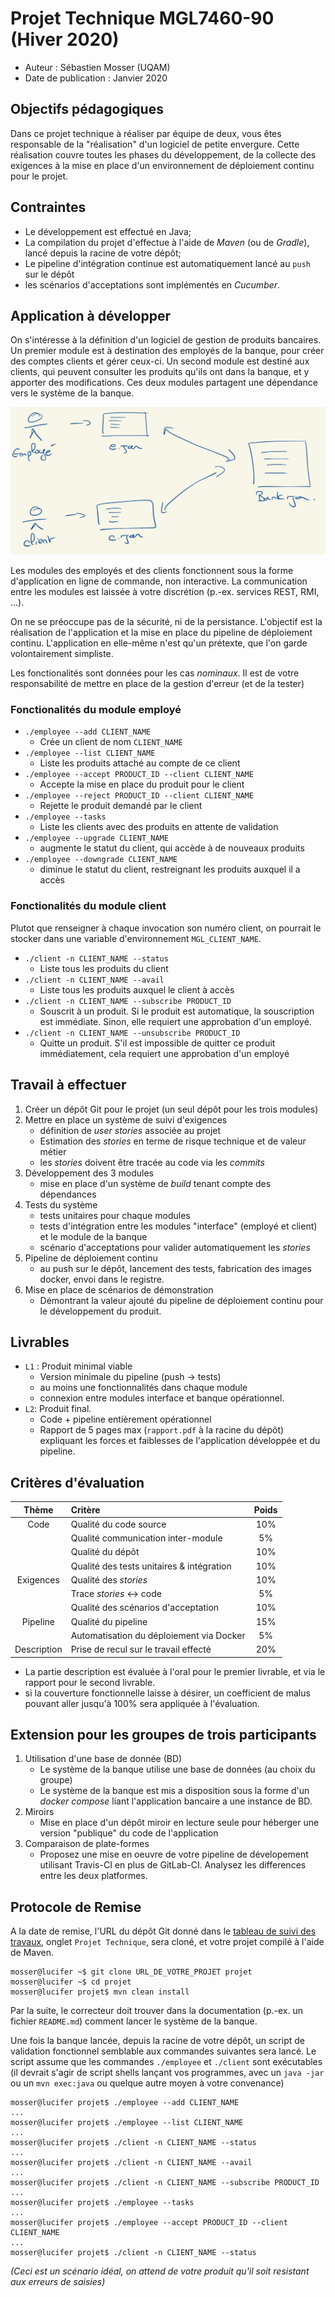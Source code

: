 # Projet Technique MGL7460-90 (Hiver 2020)

  * Auteur : Sébastien Mosser (UQAM)
  * Date de publication : Janvier 2020

## Objectifs pédagogiques

Dans ce projet technique à réaliser par équipe de deux, vous êtes responsable de la "réalisation" d'un logiciel de petite envergure. Cette réalisation couvre toutes les phases du développement, de la collecte des exigences à la mise en place d'un environnement de déploiement continu pour le projet.

## Contraintes

  - Le développement est effectué en Java;
  - La compilation du projet d'effectue à l'aide de _Maven_ (ou de _Gradle_), lancé depuis la racine de votre dépôt;
  - Le pipeline d'intégration continue est automatiquement lancé au `push` sur le dépôt
  - les scénarios d'acceptations sont implémentés en _Cucumber_.

## Application à développer

On s'intéresse à la définition d'un logiciel de gestion de produits bancaires. Un premier module est à destination des employés de la banque, pour créer des comptes clients et gérer ceux-ci. Un second module est destiné aux clients, qui peuvent consulter les produits qu'ils ont dans la banque, et y apporter des modifications. Ces deux modules partagent une dépendance vers le système de la banque.

<div align=center">

![](./archi_tech.png)

</div>

Les modules des employés et des clients fonctionnent sous la forme d'application en ligne de commande, non interactive. La communication entre les modules est laissée à votre discrétion (p.-ex. services REST, RMI, ...).

On ne se préoccupe pas de la sécurité, ni de la persistance. L'objectif est la réalisation de l'application et la mise en place du pipeline de déploiement continu. L'application en elle-même n'est qu'un prétexte, que l'on garde volontairement simpliste.

Les fonctionalités sont données pour les cas _nominaux_. Il est de votre responsabilité de mettre en place de la gestion d'erreur (et de la tester)

### Fonctionalités du module employé

  - `./employee --add CLIENT_NAME`
    - Crée un client de nom `CLIENT_NAME`
  - `./employee --list CLIENT_NAME`
    - Liste les produits attaché au compte de ce client
  - `./employee --accept PRODUCT_ID --client CLIENT_NAME`
    - Accepte la mise en place du produit pour le client
  - `./employee --reject PRODUCT_ID --client CLIENT_NAME`
    - Rejette le produit demandé par le client
  - `./employee --tasks`
    - Liste les clients avec des produits en attente de validation
  - `./employee --upgrade CLIENT_NAME`
    - augmente le statut du client, qui accède à de nouveaux produits
  - `./employee --downgrade CLIENT_NAME`
    - diminue le statut du client, restreignant les produits auxquel il a accès


### Fonctionalités du module client

Plutot que renseigner à chaque invocation son numéro client, on pourrait le stocker dans une variable d'environnement `MGL_CLIENT_NAME`.

  - `./client -n CLIENT_NAME --status`
    - Liste tous les produits du client
  - `./client -n CLIENT_NAME --avail`
    - Liste tous les produits auxquel le client à accès  
  - `./client -n CLIENT_NAME --subscribe PRODUCT_ID`
    - Souscrit à un produit. Si le produit est automatique, la souscription est immédiate. Sinon, elle requiert une approbation d'un employé.
  - `./client -n CLIENT_NAME --unsubscribe PRODUCT_ID`
    - Quitte un produit. S'il est impossible de quitter ce produit immédiatement, cela requiert une approbation d'un employé



## Travail à effectuer

  1. Créer un dépôt Git pour le projet (un seul dépôt pour les trois modules)
  2. Mettre en place un système de suivi d'exigences
      - définition de _user stories_  associée au projet
      - Estimation des _stories_ en terme de risque technique et de valeur métier
      - les _stories_ doivent être tracée au code via les _commits_
  3. Développement des 3 modules
      - mise en place d'un système de _build_ tenant compte des dépendances
  4. Tests du système
      - tests unitaires pour chaque modules
      - tests d'intégration entre les modules "interface" (employé et client) et le module de la banque
      - scénario d'acceptations pour valider automatiquement les _stories_
  5. Pipeline de déploiement continu
      - au push sur le dépôt, lancement des tests, fabrication des images docker, envoi dans le registre.
  6. Mise en place de scénarios de démonstration
      - Démontrant la valeur ajouté du pipeline de déploiement continu pour le développement du produit.

## Livrables

  - `L1` : Produit minimal viable
    * Version minimale du pipeline (push -> tests)
    * au moins une fonctionnalités dans chaque module
    * connexion entre modules interface et banque opérationnel.
  - `L2`: Produit final.
    * Code + pipeline entièrement opérationnel
    * Rapport de 5 pages max (`rapport.pdf` à la racine du dépôt) expliquant les forces et faiblesses de l'application développée et du pipeline.


## Critères d'évaluation

| Thème | Critère        | Poids |
| :---: | :---         | :---: |
| Code | Qualité du code source  | 10% |
| | Qualité communication inter-module | 5% |
| | Qualité du dépôt | 10% |
| | Qualité des tests unitaires & intégration | 10% |
| Exigences | Qualité des _stories_ | 10% |
| | Trace _stories_ <-> code | 5% |
| | Qualité des scénarios d'acceptation | 10% |
| Pipeline | Qualité du pipeline | 15% |
| | Automatisation du déploiement via Docker | 5%  |
| Description | Prise de recul sur le travail effecté | 20% |


  - La partie description est évaluée à l'oral pour le premier livrable, et via le rapport pour le second livrable.
  - si la couverture fonctionnelle laisse à désirer, un coefficient de malus pouvant aller jusqu'à 100% sera appliquée à l'évaluation.


## Extension pour les groupes de trois participants

  1. Utilisation d'une base de donnée (BD)
      - Le système de la banque utilise une base de données (au choix du groupe)
      - Le système de la banque est mis a disposition sous la forme d'un _docker compose_ liant l'application bancaire a une instance de BD.
  2. Miroirs
      - Mise en place d'un dépôt miroir en lecture seule pour héberger une version "publique" du code de l'application
   3. Comparaison de plate-formes
      - Proposez une mise en oeuvre de votre pipeline de dévelopement utilisant Travis-CI en plus de GitLab-CI. Analysez les differences entre les deux platformes.  

## Protocole de Remise

A la date de remise, l'URL du dépôt Git donné dans le [tableau de suivi des travaux](https://docs.google.com/spreadsheets/d/1PA6Uln9ps2Egl5rbn3JykbsHT8GSjfVJKGrty7t44Tg/edit?usp=sharing), onglet `Projet Technique`, sera cloné, et votre projet compilé à l'aide de Maven.

```
mosser@lucifer ~$ git clone URL_DE_VOTRE_PROJET projet
mosser@lucifer ~$ cd projet
mosser@lucifer projet$ mvn clean install
```

Par la suite, le correcteur doit trouver dans la documentation (p.-ex. un fichier `README.md`) comment lancer le système de la banque.

Une fois la banque lancée, depuis la racine de votre dépôt, un script de validation fonctionnel semblable aux commandes suivantes sera lancé. Le script assume que les commandes `./employee` et `./client` sont exécutables (il devrait s'agir de script shells lançant vos programmes, avec un `java -jar` ou un `mvn exec:java` ou quelque autre moyen à votre convenance)

```
mosser@lucifer projet$ ./employee --add CLIENT_NAME
...
mosser@lucifer projet$ ./employee --list CLIENT_NAME
...
mosser@lucifer projet$ ./client -n CLIENT_NAME --status
...
mosser@lucifer projet$ ./client -n CLIENT_NAME --avail
...
mosser@lucifer projet$ ./client -n CLIENT_NAME --subscribe PRODUCT_ID
...
mosser@lucifer projet$ ./employee --tasks
...
mosser@lucifer projet$ ./employee --accept PRODUCT_ID --client CLIENT_NAME
...
mosser@lucifer projet$ ./client -n CLIENT_NAME --status
```
_(Ceci est un scénario idéal, on attend de votre produit qu'il soit resistant aux erreurs de saisies)_
